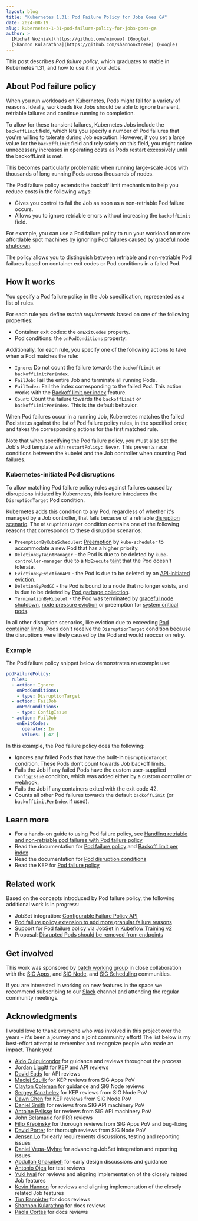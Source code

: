 ```yaml
---
layout: blog
title: "Kubernetes 1.31: Pod Failure Policy for Jobs Goes GA"
date: 2024-08-19
slug: kubernetes-1-31-pod-failure-policy-for-jobs-goes-ga
author: >
  [Michał Woźniak](https://github.com/mimowo) (Google),
  [Shannon Kularathna](https://github.com/shannonxtreme) (Google)
---
```


This post describes _Pod failure policy_, which graduates to stable in Kubernetes
1.31, and how to use it in your Jobs.

## About Pod failure policy

When you run workloads on Kubernetes, Pods might fail for a variety of reasons.
Ideally, workloads like Jobs should be able to ignore transient, retriable
failures and continue running to completion.

To allow for these transient failures, Kubernetes Jobs include the `backoffLimit`
field, which lets you specify a number of Pod failures that you're willing to tolerate
during Job execution. However, if you set a large value for the `backoffLimit` field
and rely solely on this field, you might notice unnecessary increases in operating
costs as Pods restart excessively until the backoffLimit is met.

This becomes particularly problematic when running large-scale Jobs with
thousands of long-running Pods across thousands of nodes.

The Pod failure policy extends the backoff limit mechanism to help you reduce
costs in the following ways:

- Gives you control to fail the Job as soon as a non-retriable Pod failure occurs.
- Allows you to ignore retriable errors without increasing the `backoffLimit` field.

For example, you can use a Pod failure policy to run your workload on more affordable spot machines
by ignoring Pod failures caused by
[graceful node shutdown](/docs/concepts/cluster-administration/node-shutdown/#graceful-node-shutdown).

The policy allows you to distinguish between retriable and non-retriable Pod
failures based on container exit codes or Pod conditions in a failed Pod.

## How it works

You specify a Pod failure policy in the Job specification, represented as a list
of rules.

For each rule you define _match requirements_ based on one of the following properties:

- Container exit codes: the `onExitCodes` property.
- Pod conditions: the `onPodConditions` property.

Additionally, for each rule, you specify one of the following actions to take
when a Pod matches the rule:
- `Ignore`: Do not count the failure towards the `backoffLimit` or `backoffLimitPerIndex`.
- `FailJob`: Fail the entire Job and terminate all running Pods.
- `FailIndex`: Fail the index corresponding to the failed Pod.
  This action works with the [Backoff limit per index](/docs/concepts/workloads/controllers/job/#backoff-limit-per-index) feature.
- `Count`: Count the failure towards the `backoffLimit` or `backoffLimitPerIndex`.
  This is the default behavior.

When Pod failures occur in a running Job, Kubernetes matches the
failed Pod status against the list of Pod failure policy rules, in the specified
order, and takes the corresponding actions for the first matched rule.

Note that when specifying the Pod failure policy, you must also set the Job's
Pod template with `restartPolicy: Never`. This prevents race conditions between
the kubelet and the Job controller when counting Pod failures.

### Kubernetes-initiated Pod disruptions

To allow matching Pod failure policy rules against failures caused by
disruptions initiated by Kubernetes, this feature introduces the `DisruptionTarget`
Pod condition.

Kubernetes adds this condition to any Pod, regardless of whether it's managed by
a Job controller, that fails because of a retriable
[disruption scenario](/docs/concepts/workloads/pods/disruptions/#pod-disruption-conditions).
The `DisruptionTarget` condition contains one of the following reasons that
corresponds to these disruption scenarios:

- `PreemptionByKubeScheduler`: [Preemption](/docs/concepts/scheduling-eviction/pod-priority-preemption)
   by `kube-scheduler` to accommodate a new Pod that has a higher priority.
- `DeletionByTaintManager` - the Pod is due to be deleted by
   `kube-controller-manager` due to a `NoExecute` [taint](/docs/concepts/scheduling-eviction/taint-and-toleration/)
   that the Pod doesn't tolerate.
- `EvictionByEvictionAPI` - the Pod is due to be deleted by an
   [API-initiated eviction](/docs/concepts/scheduling-eviction/api-eviction/).
- `DeletionByPodGC` - the Pod is bound to a node that no longer exists, and is due to
   be deleted by [Pod garbage collection](/docs/concepts/workloads/pods/pod-lifecycle/#pod-garbage-collection).
- `TerminationByKubelet` - the Pod was terminated by
  [graceful node shutdown](/docs/concepts/cluster-administration/node-shutdown/#graceful-node-shutdown),
  [node pressure eviction](/docs/concepts/scheduling-eviction/node-pressure-eviction/)
  or preemption for [system critical pods](/docs/tasks/administer-cluster/guaranteed-scheduling-critical-addon-pods/).

In all other disruption scenarios, like eviction due to exceeding
[Pod container limits](/docs/concepts/configuration/manage-resources-containers/),
Pods don't receive the `DisruptionTarget` condition because the disruptions were
likely caused by the Pod and would reoccur on retry.

### Example

The Pod failure policy snippet below demonstrates an example use:

```yaml
podFailurePolicy:
  rules:
  - action: Ignore
    onPodConditions:
    - type: DisruptionTarget
  - action: FailJob
    onPodConditions:
    - type: ConfigIssue
  - action: FailJob
    onExitCodes:
      operator: In
      values: [ 42 ]
```

In this example, the Pod failure policy does the following:

- Ignores any failed Pods that have the built-in `DisruptionTarget`
  condition. These Pods don't count towards Job backoff limits.
- Fails the Job if any failed Pods have the custom user-supplied
  `ConfigIssue` condition, which was added either by a custom controller or webhook.
- Fails the Job if any containers exited with the exit code 42.
- Counts all other Pod failures towards the default `backoffLimit` (or
  `backoffLimitPerIndex` if used).

## Learn more

- For a hands-on guide to using Pod failure policy, see
  [Handling retriable and non-retriable pod failures with Pod failure policy](/docs/tasks/job/pod-failure-policy/)
- Read the documentation for
  [Pod failure policy](/docs/concepts/workloads/controllers/job/#pod-failure-policy) and
  [Backoff limit per index](/docs/concepts/workloads/controllers/job/#backoff-limit-per-index)
- Read the documentation for
  [Pod disruption conditions](/docs/concepts/workloads/pods/disruptions/#pod-disruption-conditions)
- Read the KEP for [Pod failure policy](https://github.com/kubernetes/enhancements/tree/master/keps/sig-apps/3329-retriable-and-non-retriable-failures)

## Related work

Based on the concepts introduced by Pod failure policy, the following additional work is in progress:
- JobSet integration: [Configurable Failure Policy API](https://github.com/kubernetes-sigs/jobset/issues/262)
- [Pod failure policy extension to add more granular failure reasons](https://github.com/kubernetes/enhancements/issues/4443)
- Support for Pod failure policy via JobSet in [Kubeflow Training v2](https://github.com/kubeflow/training-operator/pull/2171)
- Proposal: [Disrupted Pods should be removed from endpoints](https://docs.google.com/document/d/1t25jgO_-LRHhjRXf4KJ5xY_t8BZYdapv7MDAxVGY6R8)

## Get involved

This work was sponsored by
[batch working group](https://github.com/kubernetes/community/tree/master/wg-batch)
in close collaboration with the
[SIG Apps](https://github.com/kubernetes/community/tree/master/sig-apps),
and [SIG Node](https://github.com/kubernetes/community/tree/master/sig-node),
and [SIG Scheduling](https://github.com/kubernetes/community/tree/master/sig-scheduling)
communities.

If you are interested in working on new features in the space we recommend
subscribing to our [Slack](https://kubernetes.slack.com/messages/wg-batch)
channel and attending the regular community meetings.

## Acknowledgments

I would love to thank everyone who was involved in this project over the years -
it's been a journey and a joint community effort! The list below is
my best-effort attempt to remember and recognize people who made an impact.
Thank you!

- [Aldo Culquicondor](https://github.com/alculquicondor/) for guidance and reviews throughout the process
- [Jordan Liggitt](https://github.com/liggitt) for KEP and API reviews
- [David Eads](https://github.com/deads2k) for API reviews
- [Maciej Szulik](https://github.com/soltysh) for KEP reviews from SIG Apps PoV
- [Clayton Coleman](https://github.com/smarterclayton) for guidance and SIG Node reviews
- [Sergey Kanzhelev](https://github.com/SergeyKanzhelev) for KEP reviews from SIG Node PoV
- [Dawn Chen](https://github.com/dchen1107) for KEP reviews from SIG Node PoV
- [Daniel Smith](https://github.com/lavalamp) for reviews from SIG API machinery PoV
- [Antoine Pelisse](https://github.com/apelisse) for reviews from SIG API machinery PoV
- [John Belamaric](https://github.com/johnbelamaric) for PRR reviews
- [Filip Křepinský](https://github.com/atiratree) for thorough reviews from SIG Apps PoV and bug-fixing
- [David Porter](https://github.com/bobbypage) for thorough reviews from SIG Node PoV
- [Jensen Lo](https://github.com/jensentanlo) for early requirements discussions, testing and reporting issues
- [Daniel Vega-Myhre](https://github.com/danielvegamyhre) for advancing JobSet integration and reporting issues
- [Abdullah Gharaibeh](https://github.com/ahg-g) for early design discussions and guidance
- [Antonio Ojea](https://github.com/aojea) for test reviews
- [Yuki Iwai](https://github.com/tenzen-y) for reviews and aligning implementation of the closely related Job features
- [Kevin Hannon](https://github.com/kannon92) for reviews and aligning implementation of the closely related Job features
- [Tim Bannister](https://github.com/sftim) for docs reviews
- [Shannon Kularathna](https://github.com/shannonxtreme) for docs reviews
- [Paola Cortés](https://github.com/cortespao) for docs reviews
